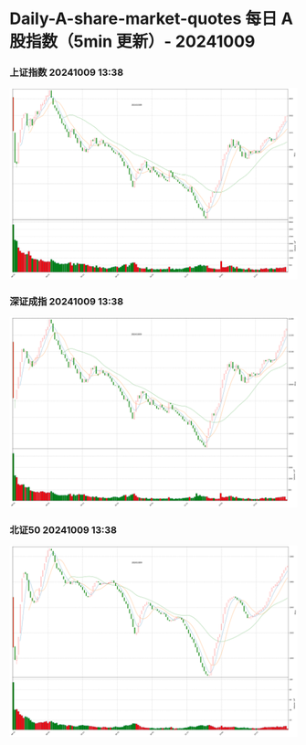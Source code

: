 
# Daily-A-share-market-quotes 每日 A 股指数（5min 更新）- 20241009

### 上证指数 20241009 13:38
![](./fig/2024/10/20241009-sh000001.png)

### 深证成指 20241009 13:38
![](./fig/2024/10/20241009-sz399001.png)

### 北证50 20241009 13:38
![](./fig/2024/10/20241009-bj899050.png)
